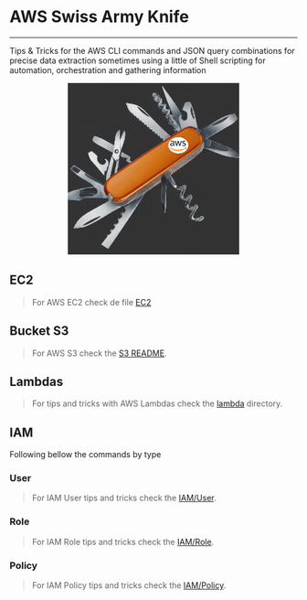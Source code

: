 # AWS Swiss Army Knife
---

Tips & Tricks for the AWS CLI commands and JSON query combinations for precise data extraction sometimes using a little of Shell scripting for automation, orchestration and gathering information

<div align="center">
    <img src="assets/logo.jpeg" width="300" height="300">
</div>

## EC2

> For AWS EC2 check de file [EC2](ec2/README.md)

## Bucket S3

> For AWS S3 check the [S3 README](s3-bucket/README.md).

## Lambdas

> For tips and tricks with AWS Lambdas check the [lambda](lambda/README.md) directory.

## IAM

Following bellow the commands by type

### User

> For IAM User tips and tricks check the [IAM/User](iam/user/README.md).

### Role

> For IAM Role tips and tricks check the [IAM/Role](iam/role/README.md).

### Policy

> For IAM Policy tips and tricks check the [IAM/Policy](iam/policy/README.md).

